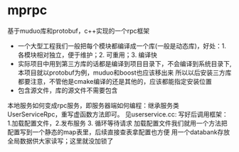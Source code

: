 # mprpc
基于muduo库和protobuf，c++实现的一个rpc框架


* 一个大型工程我们一般把每个模块都编译成一个库(一般是动态库)，好处：1.各模块相对独立，便于维护；2. 可重用；3. 编译快
* 实际项目中用到第三方库的话都是编译到项目目录下，不会编译到系统目录下,本项目就以protobuf为例，muduo和boost也应该移出来
所以以后安装三方库都要注意，不管他是cmake编译的还是其他的，应该都能指定安装位置
* 包含源文件，库的源文件不需要包含


本地服务如何变成rpc服务，即服务器端如何编程：继承服务类UserServiceRpc，重写虚函数方法即可。
见userservice.cc: 写好后调用框架：1.加载配置文件，2.发布服务 3. 循环等待请求
加载配置文件我们就用一个方法把配置写到一个静态的map表里，后续直接查表拿配置也方便
用一个databank存放全局数据供大家读写；这里就没加锁了
